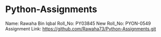 # Python-Assignments 
Name: Rawaha Bin Iqbal
Roll_No: PY03845 
New Roll_No: PYON-0549
Assignment Link: https://github.com/Rawaha73/Python-Assignments.git
